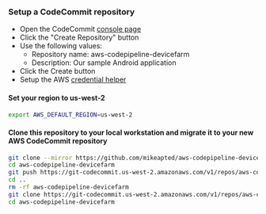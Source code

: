 ### Setup a CodeCommit repository

- Open the CodeCommit [console page](https://us-west-2.console.aws.amazon.com/codesuite/codecommit/repositories?region=us-west-2)
- Click the "Create Repository" button
- Use the following values:
  - Repository name: aws-codepipeline-devicefarm
  - Description: Our sample Android application
- Click the Create button
- Setup the AWS [credential helper](https://docs.aws.amazon.com/codecommit/latest/userguide/setting-up-https-unixes.html#setting-up-https-unixes-credential-helper)

#### Set your region to us-west-2

```bash
export AWS_DEFAULT_REGION=us-west-2
```

#### Clone this repository to your local workstation and migrate it to your new AWS CodeCommit repository

```bash
git clone --mirror https://github.com/mikeapted/aws-codepipeline-devicefarm.git aws-codepipeline-devicefarm
cd aws-codepipeline-devicefarm
git push https://git-codecommit.us-west-2.amazonaws.com/v1/repos/aws-codepipeline-devicefarm --all
cd ..
rm -rf aws-codepipeline-devicefarm
git clone https://git-codecommit.us-west-2.amazonaws.com/v1/repos/aws-codepipeline-devicefarm
cd aws-codepipeline-devicefarm
```
